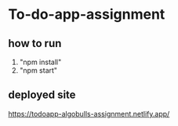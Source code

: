 # To-do-app-assignment
## how to run
1. "npm install"
2. "npm start"
## deployed site
https://todoapp-algobulls-assignment.netlify.app/
